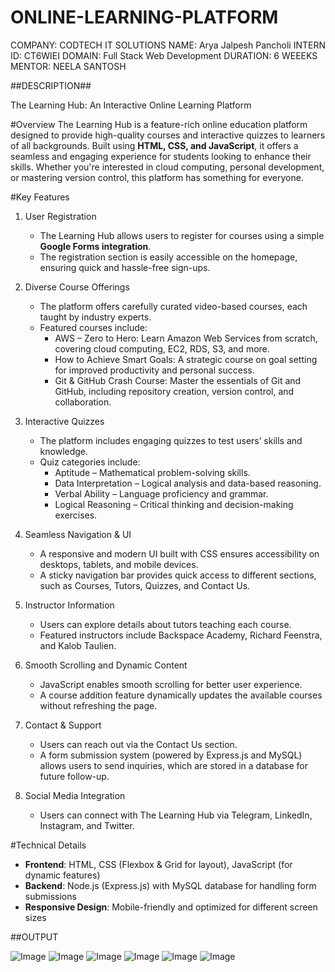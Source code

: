 # ONLINE-LEARNING-PLATFORM

COMPANY: CODTECH IT SOLUTIONS
NAME: Arya Jalpesh Pancholi
INTERN ID: CT6WIEI
DOMAIN: Full Stack Web Development
DURATION: 6 WEEEKS
MENTOR: NEELA SANTOSH

##DESCRIPTION##

The Learning Hub: An Interactive Online Learning Platform

#Overview
The Learning Hub is a feature-rich online education platform designed to provide high-quality courses and interactive quizzes to learners of all backgrounds. Built using **HTML, CSS, and JavaScript**, it offers a seamless and engaging experience for students looking to enhance their skills. Whether you're interested in cloud computing, personal development, or mastering version control, this platform has something for everyone.

#Key Features
1. User Registration
   - The Learning Hub allows users to register for courses using a simple **Google Forms integration**.
   - The registration section is easily accessible on the homepage, ensuring quick and hassle-free sign-ups.

2. Diverse Course Offerings
   - The platform offers carefully curated video-based courses, each taught by industry experts.
   - Featured courses include:
     - AWS – Zero to Hero: Learn Amazon Web Services from scratch, covering cloud computing, EC2, RDS, S3, and more.
     - How to Achieve Smart Goals: A strategic course on goal setting for improved productivity and personal success.
     - Git & GitHub Crash Course: Master the essentials of Git and GitHub, including repository creation, version control, and collaboration.

3. Interactive Quizzes
   - The platform includes engaging quizzes to test users’ skills and knowledge.
   - Quiz categories include:
     - Aptitude – Mathematical problem-solving skills.
     - Data Interpretation – Logical analysis and data-based reasoning.
     - Verbal Ability – Language proficiency and grammar.
     - Logical Reasoning – Critical thinking and decision-making exercises.

4. Seamless Navigation & UI
   - A responsive and modern UI built with CSS ensures accessibility on desktops, tablets, and mobile devices.
   - A sticky navigation bar provides quick access to different sections, such as Courses, Tutors, Quizzes, and Contact Us.

5. Instructor Information
   - Users can explore details about tutors teaching each course.
   - Featured instructors include Backspace Academy, Richard Feenstra, and Kalob Taulien.

6. Smooth Scrolling and Dynamic Content
   - JavaScript enables smooth scrolling for better user experience.
   - A course addition feature dynamically updates the available courses without refreshing the page.

7. Contact & Support
   - Users can reach out via the Contact Us section.
   - A form submission system (powered by Express.js and MySQL) allows users to send inquiries, which are stored in a database for future follow-up.

8. Social Media Integration
   - Users can connect with The Learning Hub via Telegram, LinkedIn, Instagram, and Twitter.

#Technical Details
- **Frontend**: HTML, CSS (Flexbox & Grid for layout), JavaScript (for dynamic features)
- **Backend**: Node.js (Express.js) with MySQL database for handling form submissions
- **Responsive Design**: Mobile-friendly and optimized for different screen sizes

##OUTPUT

![Image](https://github.com/user-attachments/assets/77272082-4436-426e-8e9b-20f66cfcbf9e) 
![Image](https://github.com/user-attachments/assets/aff52cb9-f699-4654-a13f-f663f5fff60c)
![Image](https://github.com/user-attachments/assets/a539aea2-63d8-43cd-b5d9-c8a052978e1f)
![Image](https://github.com/user-attachments/assets/0a27302f-8f5c-46b3-9fbd-4bb60ce8bf20)
![Image](https://github.com/user-attachments/assets/1047f441-81c4-48b0-b928-a691f6f5b82e)
![Image](https://github.com/user-attachments/assets/4ce60508-e534-4fc8-bc0c-49bc7aace925)

